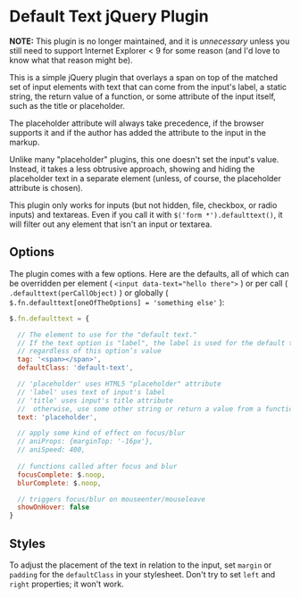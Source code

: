 # Default Text jQuery Plugin

**NOTE:** This plugin is no longer maintained, and it is _unnecessary_ unless you still need to support Internet Explorer < 9 for some reason (and I'd love to know what that reason might be).

This is a simple jQuery plugin that overlays a span on top of the matched set of input elements with text that can come from the input's label, a static string, the return value of a function, or some attribute of the input itself, such as the title or placeholder.

The placeholder attribute will always take precedence, if the browser supports it and if the author has added the attribute to the input in the markup.

Unlike many "placeholder" plugins, this one doesn't set the input's value. Instead, it takes a less obtrusive approach, showing and hiding the placeholder text in a separate element (unless, of course, the placeholder attribute is chosen).

This plugin only works for inputs (but not hidden, file, checkbox, or radio inputs) and textareas. Even if you call it with `$('form *').defaulttext()`, it will filter out any element that isn't an input or textarea.

## Options

The plugin comes with a few options. Here are the defaults, all of which can be overridden per element ( `<input data-text="hello there">` ) or per call ( `.defaulttext(perCallObject)` ) or globally ( `$.fn.defaulttext[oneOfTheOptions] = 'something else'` ):

```js
$.fn.defaulttext = {

  // The element to use for the "default text." 
  // If the text option is "label", the label is used for the default text,
  // regardless of this option’s value
  tag: '<span></span>',
  defaultClass: 'default-text',

  // 'placeholder' uses HTML5 "placeholder" attribute
  // 'label' uses text of input's label
  // 'title' uses input's title attribute
  //  otherwise, use some other string or return a value from a function
  text: 'placeholder',

  // apply some kind of effect on focus/blur
  // aniProps: {marginTop: '-16px'},
  // aniSpeed: 400,
  
  // functions called after focus and blur
  focusComplete: $.noop,
  blurComplete: $.noop,

  // triggers focus/blur on mouseenter/mouseleave
  showOnHover: false
}
```
## Styles

To adjust the placement of the text in relation to the input, set `margin` or `padding` for the `defaultClass` in your stylesheet. Don't try to set `left` and `right` properties; it won't work.

